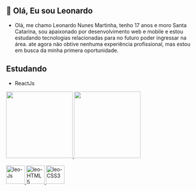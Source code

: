 ## 👋 Olá, Eu sou Leonardo 
- Olá, me chamo Leonardo Nunes Martinha, tenho 17 anos e moro Santa Catarina, sou apaixonado por desenvolvimento web e mobile e estou estudando tecnologias relacionadas para no futuro poder ingressar na área. ate agora não obtive nenhuma experiência profissional, mas estou em busca da minha primera oportunidade.
## Estudando
- ReactJs 

<div style='display' display='flex'>
  <a href="https://github.com/LeoNzZ7" />
  <img height='180cm' src='https://github-readme-stats.vercel.app/api?username=LeoNzZ7&show_icons=true' />
  <img height='180cm' src='https://github-readme-stats.vercel.app/api/top-langs/?username=LeoNzZ7&layout=compact' />
</div>
<div style='display' display='inline-block'><br> 
  <img aling-item="center" width="50px" height="50px" alt="leo-Js" src="https://cdn.jsdelivr.net/gh/devicons/devicon/icons/javascript/javascript-original.svg"  />
  <img aling-item="center" width="50px" height="50px" alt="leo-HTML5" src="https://cdn.jsdelivr.net/gh/devicons/devicon/icons/html5/html5-original-wordmark.svg" />
  <img aling-item="center" width="50px" height="50px" alt="leo-CSS3" src="https://cdn.jsdelivr.net/gh/devicons/devicon/icons/css3/css3-original-wordmark.svg" />
</div>
